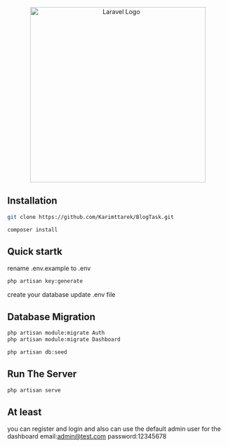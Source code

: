 <p align="center"><a href="https://laravel.com" target="_blank"><img src="https://raw.githubusercontent.com/laravel/art/master/logo-lockup/5%20SVG/2%20CMYK/1%20Full%20Color/laravel-logolockup-cmyk-red.svg" width="400" alt="Laravel Logo"></a></p>


## Installation
```bash
git clone https://github.com/Karimttarek/BlogTask.git
```
```bash
composer install
```

## Quick startk
rename .env.example to .env

```bash
php artisan key:generate
```
create your database
update .env file

## Database Migration
```bash
php artisan module:migrate Auth
php artisan module:migrate Dashboard

php artisan db:seed
```
## Run The Server
```bash
php artisan serve
```

## At least
you can register and login and also can use the default admin user for the dashboard
email:admin@test.com
password:12345678





